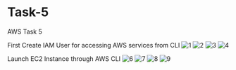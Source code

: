 # Task-5
AWS Task 5


First Create IAM User for accessing AWS services from CLI
![1](https://user-images.githubusercontent.com/84776750/119847974-09911700-bf29-11eb-879e-acb03edbb115.PNG)
![2](https://user-images.githubusercontent.com/84776750/119847982-0ac24400-bf29-11eb-9be6-37d2116e6869.PNG)
![3](https://user-images.githubusercontent.com/84776750/119847986-0b5ada80-bf29-11eb-9cf8-d51fa3593d88.PNG)
![4](https://user-images.githubusercontent.com/84776750/119847987-0b5ada80-bf29-11eb-86b4-10849b3e0080.PNG)


Launch EC2 Instance through AWS CLI
![6](https://user-images.githubusercontent.com/84776750/119848222-452be100-bf29-11eb-87f2-c20dfb6ee998.PNG)
![7](https://user-images.githubusercontent.com/84776750/119848225-45c47780-bf29-11eb-9a3f-d3d7c99169e4.PNG)
![8](https://user-images.githubusercontent.com/84776750/119848227-465d0e00-bf29-11eb-9977-377cb2994432.PNG)
![9](https://user-images.githubusercontent.com/84776750/119848228-465d0e00-bf29-11eb-9e51-3efc13f42a08.PNG)

